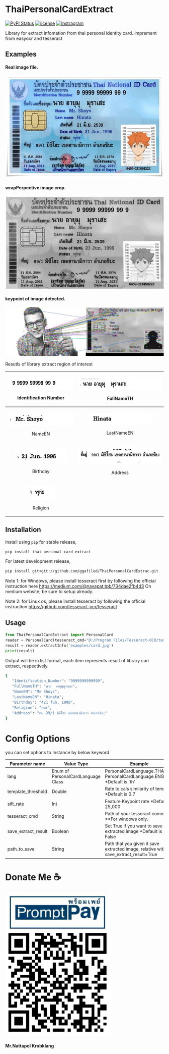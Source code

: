 # ThaiPersonalCardExtract
[![PyPI Status](https://badge.fury.io/py/thai-personal-card-extract.svg)](https://badge.fury.io/py/thai-personal-card-extract)
[![license](https://img.shields.io/badge/License-Apache%202.0-blue.svg)](https://github.com/JaidedAI/EasyOCR/blob/master/LICENSE)
[![Instragram](https://img.shields.io/badge/instragram-@ggafiled-blue.svg?style=flat)](https://www.instagram.com/ggafiled)

Library for extract infomation from thai personal identity card. imprement from easyocr and tesseract
 
## Examples
#### Real image file.
![Real image file](https://github.com/ggafiled/ThaiPersonalCardExtract/blob/main/examples/card.jpg?raw=true)

#### wrapPerpective image crop.
![wrapPerpective image crop](https://github.com/ggafiled/ThaiPersonalCardExtract/blob/main/examples/extract/image_scan.jpg?raw=true)

#### keypoint of image detected.
![keypoint of image detected](https://github.com/ggafiled/ThaiPersonalCardExtract/blob/main/examples/extract/image_keypoint.jpg?raw=true)

Resutls of library extract region of interest

| <p align="center"><kbd><img src="https://github.com/ggafiled/ThaiPersonalCardExtract/blob/main/examples/extract/Identification_Number.jpg?raw=true"/></kbd> </p>  <p align="center" class="image-caption">Identification Number</p> | <p align="center"><kbd><img src="https://github.com/ggafiled/ThaiPersonalCardExtract/blob/main/examples/extract/FullNameTH.jpg?raw=true"/></kbd></p>  <p align="center" class="image-caption">FullNameTH</p> |
|----------|------------|
| <p align="center"><kbd><img src="https://github.com/ggafiled/ThaiPersonalCardExtract/blob/main/examples/extract/NameEN.jpg?raw=true"/></kbd>  </p> <p align="center" class="image-caption">NameEN</p> | <p align="center"><kbd><img src="https://github.com/ggafiled/ThaiPersonalCardExtract/blob/main/examples/extract/LastNameEN.jpg?raw=true"/></kbd></p>  <p align="center" class="image-caption">LastNameEN</p> |
| <p align="center"><kbd><img src="https://github.com/ggafiled/ThaiPersonalCardExtract/blob/main/examples/extract/Birthday.jpg?raw=true"/></kbd>  </p> <p align="center" class="image-caption">Birthday</p> | <p align="center"><kbd><img src="https://github.com/ggafiled/ThaiPersonalCardExtract/blob/main/examples/extract/Address.jpg?raw=true"/></kbd></p>   <p align="center" class="image-caption">Address</p> |
| <p align="center"><kbd><img src="https://github.com/ggafiled/ThaiPersonalCardExtract/blob/main/examples/extract/Religion.jpg?raw=true"/></kbd> </p> <p align="center" class="image-caption">Religion</p>  |  |

## Installation
Install using `pip` for stable release,

``` bash
pip install thai-personal-card-extract
```

For latest development release,

``` bash
pip install git+git://github.com/ggafiled/ThaiPersonalCardExtrac.git
```

Note 1: for Windows, please install tesseract first by following the official instruction here https://medium.com/@navapat.tpb/734dae2fb4d3 On medium website, be sure to setup already.

Note 2: for Linux os, please install tesseract by following the official instruction https://github.com/tesseract-ocr/tesseract

## Usage
``` python
from ThaiPersonalCardExtract import PersonalCard
reader = PersonalCard(tesseract_cmd="D:/Program Files/Tesseract-OCR/tesseract") # for windows need to pass tesseract_cmd parameter to setup your tesseract command path.
result = reader.extractInfo('examples/card.jpg')
print(result)
```

Output will be in list format, each item represents result of library can extract, respectively.

``` bash
{
   "Identification_Number": "9999999999999",
   "FullNameTH": "นาย  อายุมฺมุราเสะ",
   "NameEN": "Me Shoys",
   "LastNameEN": "Hinata",
   "Birthday": "421 fun. 1998",
   "Religion": "พุทธ",
   "Address": "ท๒ 99/1 มิชีโฮะ เขตฮานามิกาวา อำเภอชิบ;"
}
```

# Config Options
you can set options to Instance by below keyword

| Parameter name | Value Type | Example
| ------------- | ------------- | ------------- |
| lang | Enum of PersonalCardLanguage Class | PersonalCardLanguage.THAI \n PersonalCardLanguage.ENGLISH *Default is 'th'
| template_threshold | Double | Rate to cals similarity of template *Default is 0.7
| sift_rate | Int | Feature Keypoint rate *Default is 25,000
| tesseract_cmd | String | Path of your tesseract command **For windows only.
| save_extract_result | Boolean | Set True if you want to save extracted image *Default is False
| path_to_save | String | Path that you given it save extracted image, relative with save_extract_result=True

# Donate Me ☕

![promptpay](https://github.com/ggafiled/ThaiPersonalCardExtract/blob/main/examples/promptpay.png?raw=true)
#### Mr.Nattapol Krobklang 
